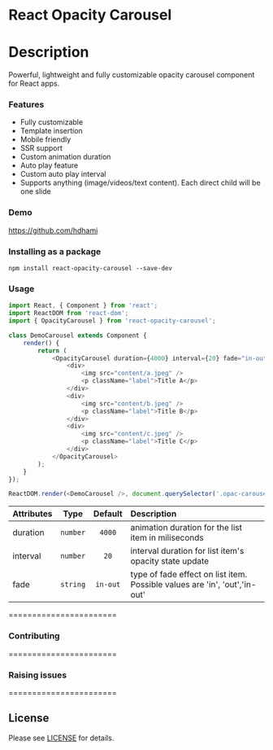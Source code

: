 # React Opacity Carousel

# Description


Powerful, lightweight and fully customizable opacity carousel component for React apps.

### Features

- Fully customizable
- Template insertion
- Mobile friendly
- SSR support
- Custom animation duration
- Auto play feature
- Custom auto play interval
- Supports anything (image/videos/text content). Each direct child will be one slide

### Demo
<https://github.com/hdhami>


### Installing as a package
`npm install react-opacity-carousel --save-dev`

### Usage

```javascript
import React, { Component } from 'react';
import ReactDOM from 'react-dom';
import { OpacityCarousel } from 'react-opacity-carousel';

class DemoCarousel extends Component {
    render() {
        return (
            <OpacityCarousel duration={4000} interval={20} fade="in-out">
                <div>
                    <img src="content/a.jpeg" />
                    <p className="label">Title A</p>
                </div>
                <div>
                    <img src="content/b.jpeg" />
                    <p className="label">Title B</p>
                </div>
                <div>
                    <img src="content/c.jpeg" />
                    <p className="label">Title C</p>
                </div>
            </OpacityCarousel>
        );
    }
});

ReactDOM.render(<DemoCarousel />, document.querySelector('.opac-carousel'));

```

| Attributes            | Type          | Default | Description |
| :---------            | :--:          | :-----: | :----------- |
| duration            | `number`     | `4000` | animation duration for the list item in miliseconds |
| interval            | `number`     | `20` | interval duration for list item's opacity state update  |
| fade            | `string`     | `in-out` | type of fade effect on list item. Possible values are 'in', 'out','in-out' |



=======================

### Contributing


=======================

### Raising issues


=======================




## License

Please see [LICENSE] for details.




[LICENSE]: <https://github.com/hdhami/react-opacity-carousel/blob/master/LICENSE>
